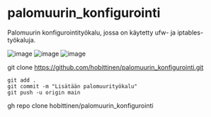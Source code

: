 # palomuurin_konfigurointi

Palomuurin konfigurointityökalu, jossa on käytetty ufw- ja iptables-työkaluja.

![image](https://github.com/user-attachments/assets/669e759a-4884-4a59-8ddf-60223587effa)
![image](https://github.com/user-attachments/assets/a33c00b9-9c74-42c2-b18a-7bfbb09fb0b3)
![image](https://github.com/user-attachments/assets/90b8175b-9d70-4767-9457-4f551682059b)


git clone https://github.com/hobittinen/palomuurin_konfigurointi.git

    git add .
    git commit -m "Lisätään palomuurityökalu"
    git push -u origin main

gh repo clone hobittinen/palomuurin_konfigurointi
